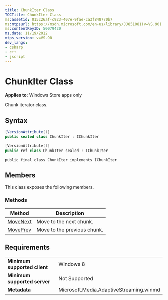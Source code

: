 ```yaml
---
title: ChunkIter Class
TOCTitle: ChunkIter Class
ms:assetid: 015c26af-c923-407e-9fae-ca3f848770b7
ms:mtpsurl: https://msdn.microsoft.com/en-us/library/JJ851081(v=VS.90)
ms:contentKeyID: 50079420
ms.date: 11/19/2012
mtps_version: v=VS.90
dev_langs:
- csharp
- c++
- jscript
---
```


# ChunkIter Class

**Applies to:** Windows Store apps only

Chunk iterator class.

## Syntax

``` csharp
[VersionAttribute()]
public sealed class ChunkIter : IChunkIter
```

``` c++
[VersionAttribute()]
public ref class ChunkIter sealed : IChunkIter
```

``` jscript
public final class ChunkIter implements IChunkIter
```

## Members

This class exposes the following members.

### Methods

|Method|Description|
|--- |--- |
|[MoveNext](movenext-method.md)|Move to the next chunk.|
|[MovePrev](moveprev-method.md)|Move to the previous chunk.|


## Requirements

|||
|--- |--- |
|**Minimum supported client**|Windows 8|
|**Minimum supported server**|Not Supported|
|**Metadata**|Microsoft.Media.AdaptiveStreaming.winmd|

